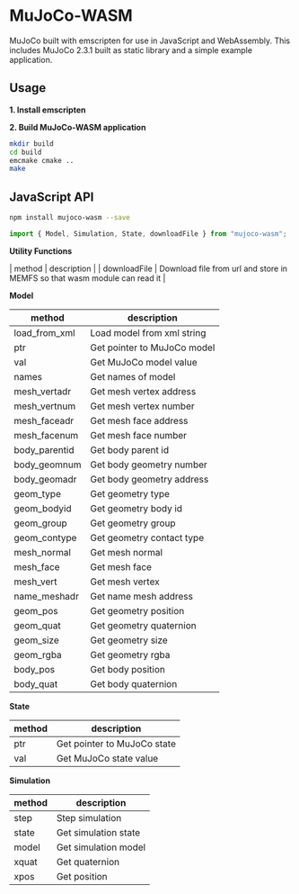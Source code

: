 # MuJoCo-WASM

MuJoCo built with emscripten for use in JavaScript and WebAssembly. This includes MuJoCo 2.3.1 built as static library and a simple example application.

## Usage

**1. Install emscripten**

**2. Build MuJoCo-WASM application**

```bash
mkdir build
cd build
emcmake cmake ..
make
```

## JavaScript API

```bash
npm install mujoco-wasm --save
```

```javascript
import { Model, Simulation, State, downloadFile } from "mujoco-wasm";
```

**Utility Functions**

| method | description |
| downloadFile | Download file from url and store in MEMFS so that wasm module can read it |

**Model**

| method        | description                 |
| ------------- | --------------------------- |
| load_from_xml | Load model from xml string  |
| ptr           | Get pointer to MuJoCo model |
| val           | Get MuJoCo model value      |
| names         | Get names of model          |
| mesh_vertadr  | Get mesh vertex address     |
| mesh_vertnum  | Get mesh vertex number      |
| mesh_faceadr  | Get mesh face address       |
| mesh_facenum  | Get mesh face number        |
| body_parentid | Get body parent id          |
| body_geomnum  | Get body geometry number    |
| body_geomadr  | Get body geometry address   |
| geom_type     | Get geometry type           |
| geom_bodyid   | Get geometry body id        |
| geom_group    | Get geometry group          |
| geom_contype  | Get geometry contact type   |
| mesh_normal   | Get mesh normal             |
| mesh_face     | Get mesh face               |
| mesh_vert     | Get mesh vertex             |
| name_meshadr  | Get name mesh address       |
| geom_pos      | Get geometry position       |
| geom_quat     | Get geometry quaternion     |
| geom_size     | Get geometry size           |
| geom_rgba     | Get geometry rgba           |
| body_pos      | Get body position           |
| body_quat     | Get body quaternion         |

**State**

| method | description                 |
| ------ | --------------------------- |
| ptr    | Get pointer to MuJoCo state |
| val    | Get MuJoCo state value      |

**Simulation**

| method | description          |
| ------ | -------------------- |
| step   | Step simulation      |
| state  | Get simulation state |
| model  | Get simulation model |
| xquat  | Get quaternion       |
| xpos   | Get position         |
